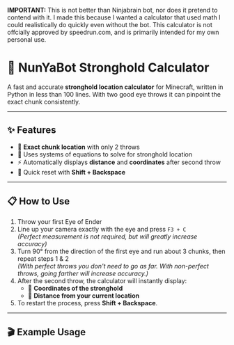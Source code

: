 **IMPORTANT:** This is not better than Ninjabrain bot, nor does it pretend to contend with it. I made this because I wanted a calculator that used math I could realistically do quickly even without the bot. This calculator is not offcially approved by speedrun.com, and is primarily intended for my own personal use.

# 🏹 NunYaBot Stronghold Calculator

A fast and accurate **stronghold location calculator** for Minecraft, written in Python in less than 100 lines. With two good eye throws it can pinpoint the exact chunk consistently.

---

## ✨ Features
- 🎯 **Exact chunk location** with only 2 throws  
- 📐 Uses systems of equations to solve for stronghold location
- ⚡ Automatically displays **distance** and **coordinates** after second throw
- 🔄 Quick reset with **Shift + Backspace**  

---

## 📋 How to Use
1. Throw your first Eye of Ender
2. Line up your camera exactly with the eye and press `F3 + C`  
   *(Perfect measurement is not required, but will greatly increase accuracy)*  
3. Turn 90° from the direction of the first eye and run about 3 chunks, then repeat steps 1 & 2  
   *(With perfect throws you don't need to go as far. With non-perfect throws, going farther will increase accuracy.)* 
5. After the second throw, the calculator will instantly display:
   - 📍 **Coordinates of the stronghold**
   - 📏 **Distance from your current location**  
6. To restart the process, press **Shift + Backspace**.

---

## 🎬 Example Usage
